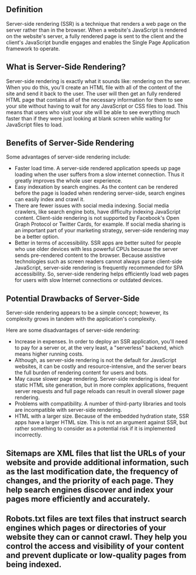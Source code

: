 ## Definition
Server-side rendering (SSR) is a technique that renders a web page on the server rather than in the browser.
When a website's JavaScript is rendered on the website's server, a fully rendered page is sent to the client and the client's JavaScript bundle engages and enables the Single Page Application framework to operate.

## What is Server-Side Rendering?
Server-side rendering is exactly what it sounds like: rendering on the server. When you do this, you'll create an HTML file with all of the content of the site and send it back to the user. 
The user will then get an fully rendered HTML page that contains all of the necessary information for them to see your site without having to wait for any JavaScript or CSS files to load.
This means that users who visit your site will be able to see everything much faster than if they were just looking at blank screen while waiting for JavaScript files to load.

## Benefits of Server-Side Rendering
Some advantages of server-side rendering include:
- Faster load time. A server-side rendered application speeds up page loading when the user suffers from a slow internet connection. Thus it greatly improves the whole user experience.
- Easy indexation by search engines. As the content can be rendered before the page is loaded when rendering server-side, search engines can easily index and crawl it.
- There are fewer issues with social media indexing. Social media crawlers, like search engine bots, have difficulty indexing JavaScript content. Client-side rendering is not supported by Facebook's Open Graph Protocol or Twitter Cards, for example. If social media sharing is an important part of your marketing strategy, server-side rendering may be a better option.
- Better in terms of accessibility. SSR apps are better suited for people who use older devices with less powerful CPUs because the server sends pre-rendered content to the browser. Because assistive technologies such as screen readers cannot always parse client-side JavaScript, server-side rendering is frequently recommended for SPA accessibility. So, server-side rendering helps efficiently load web pages for users with slow Internet connections or outdated devices.

## Potential Drawbacks of Server-Side
Server-side rendering appears to be a simple concept; however, its complexity grows in tandem with the application's complexity.

Here are some disadvantages of server-side rendering:
- Increase in expenses. In order to deploy an SSR application, you'll need to pay for a server or, at the very least, a "serverless" backend, which means higher running costs.
- Although, as server-side rendering is not the default for JavaScript websites, it can be costly and resource-intensive, and the server bears the full burden of rendering content for users and bots.
- May cause slower page rendering. Server-side rendering is ideal for static HTML site generation, but in more complex applications, frequent server requests and full page reloads can result in overall slower page rendering.
- Problems with compatibility. A number of third-party libraries and tools are incompatible with server-side rendering.
- HTML with a larger size. Because of the embedded hydration state, SSR apps have a larger HTML size. This is not an argument against SSR, but rather something to consider as a potential risk if it is implemented incorrectly.


## Sitemaps are XML files that list the URLs of your website and provide additional information, such as the last modification date, the frequency of changes, and the priority of each page. They help search engines discover and index your pages more efficiently and accurately. 
## Robots.txt files are text files that instruct search engines which pages or directories of your website they can or cannot crawl. They help you control the access and visibility of your content and prevent duplicate or low-quality pages from being indexed.
